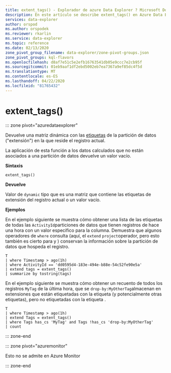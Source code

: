 ```yaml
---
title: extent_tags() - Explorador de azure Data Explorer ? Microsoft Docs
description: En este artículo se describe extent_tags() en Azure Data Explorer.
services: data-explorer
author: orspod
ms.author: orspodek
ms.reviewer: rkarlin
ms.service: data-explorer
ms.topic: reference
ms.date: 02/13/2020
zone_pivot_group_filename: data-explorer/zone-pivot-groups.json
zone_pivot_groups: kql-flavors
ms.openlocfilehash: d8af7e51c5e2efb16763541db05e9ccc7e2cb95f
ms.sourcegitcommit: 01eb9aaf1df2ebd5002eb7ea7367a9ef85dc4f5d
ms.translationtype: MT
ms.contentlocale: es-ES
ms.lasthandoff: 04/22/2020
ms.locfileid: "81765432"
---
```

# <a name="extent_tags"></a>extent_tags()

::: zone pivot="azuredataexplorer"

Devuelve una matriz dinámica con las [etiquetas](../management/extents-overview.md#extent-tagging) de la partición de datos ("extensión") en la que reside el registro actual. 

La aplicación de esta función a los datos calculados que no están asociados a una partición de datos devuelve un valor vacío.

**Sintaxis**

`extent_tags()`

**Devuelve**

Valor de `dynamic` tipo que es una matriz que contiene las etiquetas de extensión del registro actual o un valor vacío.

**Ejemplos**

En el ejemplo siguiente se muestra cómo obtener una lista de las etiquetas de todas las `ActivityId`particiones de datos que tienen registros de hace una hora con un valor específico para la columna. Demuestra que algunos operadores de `where` consulta (aquí, el `extend` `project`operador, pero esto también es cierto para y ) conservan la información sobre la partición de datos que hospeda el registro.

```kusto
T
| where Timestamp > ago(1h)
| where ActivityId == 'dd0595d4-183e-494e-b88e-54c52fe90e5a'
| extend tags = extent_tags()
| summarize by tostring(tags)
```

En el ejemplo siguiente se muestra cómo obtener un recuento de todos los registros `MyTag` de la última hora, que se `drop-by:MyOtherTag`almacenan en extensiones que están etiquetadas con la etiqueta (y potencialmente otras etiquetas), pero no etiquetadas con la etiqueta .

```kusto
T
| where Timestamp > ago(1h)
| extend Tags = extent_tags()
| where Tags has_cs 'MyTag' and Tags !has_cs 'drop-by:MyOtherTag'
| count
```

::: zone-end

::: zone pivot="azuremonitor"

Esto no se admite en Azure Monitor

::: zone-end
